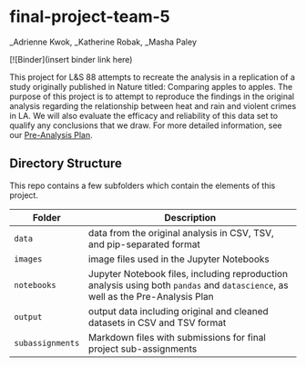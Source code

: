 # final-project-team-5
_Adrienne Kwok, _Katherine Robak, _Masha Paley

[![Binder](insert binder link here)

This project for L&S 88 attempts to recreate the analysis in a replication of a study originally published in Nature titled: Comparing apples to apples. The purpose of this project is to attempt to reproduce the findings in the original analysis regarding the relationship between heat and rain and violent crimes in LA. We will also evaluate the efficacy and reliability of this data set to qualify any conclusions that we draw. For more detailed information, see our [Pre-Analysis Plan](notebooks/pre-analysis-plan.ipynb).

## Directory Structure

This repo contains a few subfolders which contain the elements of this project.

| Folder | Description |
|-----|-----|
| `data`  | data from the original analysis in CSV, TSV, and pip-separated format  |
| `images`  | image files used in the Jupyter Notebooks  |
| `notebooks`  | Jupyter Notebook files, including reproduction analysis using both `pandas` and `datascience`, as well as the Pre-Analysis Plan  |
| `output`  | output data including original and cleaned datasets in CSV and TSV format  |
| `subassignments`  | Markdown files with submissions for final project sub-assignments  |
